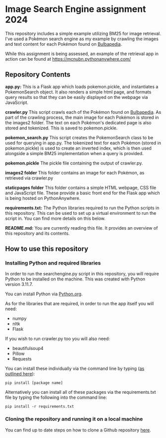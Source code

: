 # Image Search Engine assignment 2024

This repository includes a simple example utilizing BM25 for image retrieval. I've used a Pokémon search engine as my example by crawling the images and text content for each Pokémon found on [Bulbapedia](https://bulbapedia.bulbagarden.net/wiki/Main_Page). 

While this assignment is being assessed, an example of the retrieval app in action can be found at https://mcnubn.pythonanywhere.com/ 

## Repository Contents

**app.py:** This is a Flask app which loads pokemon.pickle, and instantiates a PokemonSearch object. It also renders a simple html page, and formats query results so that they can be easily displayed on the webpage via JavaScript.

**crawler.py** This script crawls each of the Pokémon found on [Bulbapedia](https://bulbapedia.bulbagarden.net/wiki/). As part of the crawling process, the main image for each Pokémon is stored in the images2 folder. The text on each Pokémon's dedicated page is also stored and tokenized. This is saved to pokemon.pickle. 

**pokemon_search.py** This script creates the PokemonSearch class to be used for querying in app.py. The tokenized text for each Pokémon (stored in pokemon.pickle) is used to create an inverted index, which is then used alongside a simple BM25 implementation when a query is provided. 

**pokemon.pickle** The pickle file containing the output of crawler.py.

**images2 folder** This folder contains an image for each Pokémon, as retrieved via crawler.py

**staticpages folder** This folder contains a simple HTML webpage, CSS file and JavaScript file. These provide a basic front end for the Flask app which is being hosted on PythonAnywhere.

**requirements.txt:** The Python libraries required to run the Python scripts in this repository. This can be used to set up a virtual environment to run the script in. You can find more details on this below.

**README.md:** You are currently reading this file. It provides an overview of this repository and its contents.


## How to use this repository

### Installing Python and required libraries

In order to run the searchengine.py script in this repository, you will require Python to be installed on the machine. This was created with Python version 3.11.7.

You can install Python via [Python.org](https://www.python.org/downloads/).

As for the libraries that are required, in order to run the app itself you will need:
* numpy
* nltk
* Flask

If you wish to run crawler.py too you will also need:
* beautifulsoup4
* Pillow
* Requests

You can install these individually via the command line by typing ([as outlined here](https://datatofish.com/install-package-python-using-pip/)):

```pip install [package name]```

Alternatively you can install all of these packages via the requirements.txt file by typing the following into the command line:

```pip install -r requirements.txt```


### Cloning the repository and running it on a local machine

You can find up to date steps on how to clone a Github repository [here](https://docs.github.com/en/repositories/creating-and-managing-repositories/cloning-a-repository).
